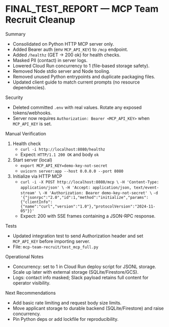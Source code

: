 # FINAL_TEST_REPORT — MCP Team Recruit Cleanup

Summary
- Consolidated on Python HTTP MCP server only.
- Added Bearer auth (env `MCP_API_KEY`) to `/mcp` endpoint.
- Added `/healthz` (GET → 200 ok) for health checks.
- Masked PII (contact) in server logs.
- Lowered Cloud Run concurrency to 1 (file-based storage safety).
- Removed Node stdio server and Node tooling.
- Removed unused Python entrypoints and duplicate packaging files.
- Updated client guide to match current prompts (no resource dependencies).

Security
- Deleted committed `.env` with real values. Rotate any exposed tokens/webhooks.
- Server now requires `Authorization: Bearer <MCP_API_KEY>` when `MCP_API_KEY` is set.

Manual Verification
1) Health check
   - `curl -i http://localhost:8080/healthz`
   - Expect: `HTTP/1.1 200 OK` and body `ok`
2) Start server (local)
   - `export MCP_API_KEY=demo-key-not-secret`
   - `uvicorn server:app --host 0.0.0.0 --port 8080`
3) Initialize via HTTP MCP
   - `curl -i -X POST http://localhost:8080/mcp \`
     `-H 'Content-Type: application/json' \`
     `-H 'Accept: application/json, text/event-stream' \`
     `-H 'Authorization: Bearer demo-key-not-secret' \`
     `-d '{"jsonrpc":"2.0","id":1,"method":"initialize","params":{"clientInfo":{"name":"curl","version":"1.0"},"protocolVersion":"2024-11-05"}}'`
   - Expect: 200 with SSE frames containing a JSON-RPC response.

Tests
- Updated integration test to send Authorization header and set `MCP_API_KEY` before importing server.
- File: `mcp-team-recruit/test_mcp_full.py`

Operational Notes
- Concurrency: set to 1 in Cloud Run deploy script for JSONL storage. Scale up later with external storage (SQLite/Firestore/GCS).
- Logs: contact info masked; Slack payload retains full content for operator visibility.

Next Recommendations
- Add basic rate limiting and request body size limits.
- Move applicant storage to durable backend (SQLite/Firestore) and raise concurrency.
- Pin Python deps or add lockfile for reproducibility.
